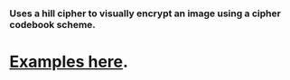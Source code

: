### Uses a hill cipher to visually encrypt an image using a cipher codebook scheme.

# [Examples here](https://github.com/dqlynch/image_encrypt/wiki).
